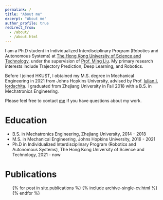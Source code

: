 ```yaml
---
permalink: /
title: "About me"
excerpt: "About me"
author_profile: true
redirect_from: 
  - /about/
  - /about.html
---
```


I am a Ph.D student in Individualized Interdisciplinary Program (Robotics and Autonomous Systems) at [The Hong Kong University of Science and Technology](https://hkust.edu.hk/), under the supervision of [Prof. Ming Liu](https://scholar.google.com/citations?user=CdV5LfQAAAAJ). My primary research interests include Trajectory Prediction, Deep Learning, and Robotics.

Before I joined HKUST, I obtained my M.S. degree in Mechanical Engineering in 2021 from Johns Hopkins University, advised by Prof. [Iulian I. Iordachita](https://scholar.google.com/citations?user=X2Snm74AAAAJ). I graduated from Zhejiang University in Fall 2018 with a B.S. in Mechatronics Engineering.

Please feel free to contact [me](gsunah@connect.ust.hk) if you have questions about my work.

Education
======
* B.S. in Mechatronics Engineering, Zhejiang University, 2014 - 2018
* M.S. in Mechanical Engineering, Johns Hopkins University, 2019 - 2021
* Ph.D in Individualized Interdisciplinary Program (Robotics and Autonomous Systems), The Hong Kong University of Science and Technology, 2021 - now 

Publications
======
  <ul>{% for post in site.publications %}
    {% include archive-single-cv.html %}
  {% endfor %}</ul>
  
